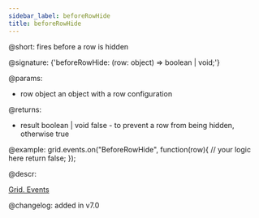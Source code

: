 ```yaml
---
sidebar_label: beforeRowHide
title: beforeRowHide
---          
```


@short: fires before a row is hidden

@signature: {'beforeRowHide: (row: object) => boolean | void;'}

@params: 
- row   object  an object with a row configuration

@returns:
- result	boolean | void		false - to prevent a row from being hidden, otherwise true

@example:
grid.events.on("BeforeRowHide", function(row){
    // your logic here
    return false;
});



@descr:

[Grid. Events](https://snippet.dhtmlx.com/9zeyp4ds)

@changelog: added in v7.0